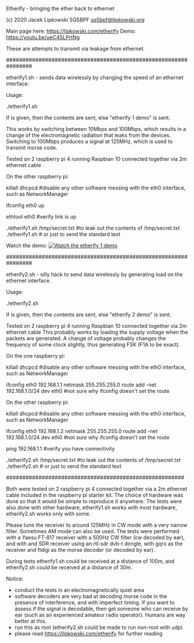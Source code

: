 Etherify - bringing the ether back to ethernet

(c) 2020 Jacek Lipkowski SQ5BPF <sq5bpf@lipkowski.org>

Main page here: https://lipkowski.com/etherify
Demo:  https://youtu.be/ueC4SLPrtNg


These are attempts to transmit via leakage from ethernet.


################################################################

etherify1.sh  - sends data wirelessly by changing the speed of an 
ethernet interface.

Usage:

./etherify1.sh <file>

If <file> is  given, then the contents are sent, else "etherify 1 demo" is sent.

This works by switching between 10Mbps and 100Mbps, which results
in a change of the electromagnetic radiation that leaks from the devices.
Switching to 100Mbps produces a signal at 125MHz, which is used to
transmit morse code.


Tested on 2 raspberry pi 4 running Raspbian 10 
connected together via 2m ethernet cable

On the other raspberry pi:

killall dhcpcd #disable any other software messing with the eth0 interface, such as NetworkManager

ifconfig eth0 up

ethtool eth0  #verify link is up

./etherify1.sh /tmp/secret.txt  #to leak out the contents of /tmp/secret.txt
./etherify1.sh                  # or just to send the standard text


Watch the demo:
[![Watch the etherify 1 demo](https://img.youtube.com/vi/ueC4SLPrtNg/hqdefault.jpg)](https://youtu.be/ueC4SLPrtNg)


################################################################

etherify2.sh  -  silly hack to send data wirelessly by generating load on
 the ethernet interface.

Usage:

./etherify2.sh <file>

If <file> is  given, then the contents are sent, else "etherify 2 demo" is sent.

Tested on 2 raspberry pi 4 running Raspbian 10 
connected together via 2m ethernet cable
This probably works by loading the supply voltage when the packets
are generated. A change of voltage probably  changes the frequency
of some clock slightly, thus generating FSK (F1A to be exact).

On the one raspberry pi:

killall dhcpcd #disable any other software messing with the eth0 interface, such as NetworkManager

ifconfig eth0 192.168.1.1 netmask 255.255.255.0
route add -net 192.168.1.0/24 dev eth0 #not sure why ifconfig doesn't set the route

On the other raspberry pi:

killall dhcpcd #disable any other software messing with the eth0 interface, such as NetworkManager

ifconfig eth0 192.168.1.2 netmask 255.255.255.0
route add -net 192.168.1.0/24 dev eth0 #not sure why ifconfig doesn't set the route

ping 192.168.1.1 #verify you have connectivity

./etherify2.sh /tmp/secret.txt  #to leak out the contents of /tmp/secret.txt
./etherify2.sh                  # or just to send the standard text




#######################################################

Both were tested on 2 raspberry pi 4 connected together via a 2m 
ethernet cable included in the raspberry pi starter kit. The choice of
hardware was done so that it would be simple to reproduce it anywhere.
The tests were also done with other hardware, etherify1.sh works with most
hardware, etherify2.sh works only with some.

Please tune the receiver to around 125MHz in CW mode with a
very narrow filter. Sometimes AM mode can also be used. The tests 
were performed with a Yaesu FT-817 receiver with a 500Hz CW filter 
(cw decoded by ear), and with and SDR receiver using an rtl-sdr dvb-t 
dongle, with gqrx as the receiver and fldigi as the morse decoder (or
decoded by ear).
 
During tests etherify1.sh could be received at a distance of 100m,
and etherify2.sh could be received at a distance of 30m.

Notice:
- conduct the tests in an electromagnetically quiet area
- software decoders are very bad at decoding morse code in the presence
  of interference, and with imperfect timing. If you want to assess if the
  signal is decodable, then get someone who can receive by ear
  (such as an experienced amateur radio operator).
  Humans are way better at this.
- run this as root (etherify2.sh could be made to run non-root with udp)
- please read https://lipkowski.com/etherify for further reading

